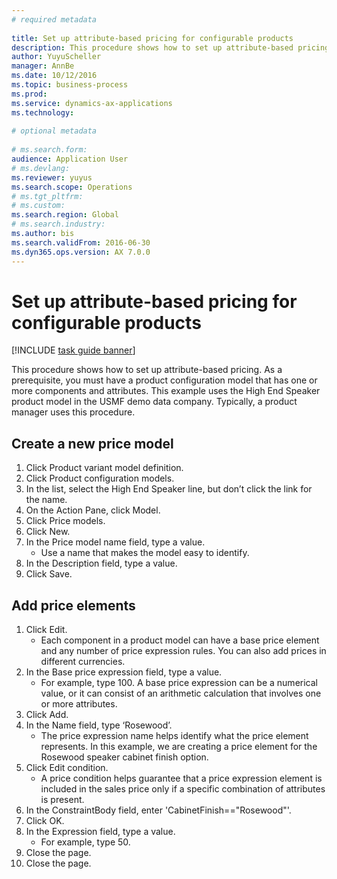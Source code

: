 ```yaml
--- 
# required metadata 
 
title: Set up attribute-based pricing for configurable products
description: This procedure shows how to set up attribute-based pricing. 
author: YuyuScheller
manager: AnnBe 
ms.date: 10/12/2016
ms.topic: business-process 
ms.prod:  
ms.service: dynamics-ax-applications 
ms.technology:  
 
# optional metadata 
 
# ms.search.form:   
audience: Application User 
# ms.devlang:  
ms.reviewer: yuyus
ms.search.scope: Operations 
# ms.tgt_pltfrm:  
# ms.custom:  
ms.search.region: Global
# ms.search.industry: 
ms.author: bis
ms.search.validFrom: 2016-06-30 
ms.dyn365.ops.version: AX 7.0.0 
---
```

# Set up attribute-based pricing for configurable products

[!INCLUDE [task guide banner](../../includes/task-guide-banner.md)]

This procedure shows how to set up attribute-based pricing. As a prerequisite, you must have a product configuration model that has one or more components and attributes. This example uses the High End Speaker product model in the USMF demo data company. Typically, a product manager uses this procedure.


## Create a new price model
1. Click Product variant model definition.
2. Click Product configuration models.
3. In the list, select the High End Speaker line, but don’t click the link for the name.
4. On the Action Pane, click Model.
5. Click Price models.
6. Click New.
7. In the Price model name field, type a value.
    * Use a name that makes the model easy to identify.  
8. In the Description field, type a value.
9. Click Save.

## Add price elements
1. Click Edit.
    * Each component in a product model can have a base price element and any number of price expression rules. You can also add prices in different currencies.  
2. In the Base price expression field, type a value.
    * For example, type 100.   A base price expression can be a numerical value, or it can consist of an arithmetic calculation that involves one or more attributes.  
3. Click Add.
4. In the Name field, type ‘Rosewood’.
    * The price expression name helps identify what the price element represents. In this example, we are creating a price element for the Rosewood speaker cabinet finish option.  
5. Click Edit condition.
    * A price condition helps guarantee that a price expression element is included in the sales price only if a specific combination of attributes is present.  
6. In the ConstraintBody field, enter 'CabinetFinish=="Rosewood"'.
7. Click OK.
8. In the Expression field, type a value.
    * For example, type 50.  
9. Close the page.
10. Close the page.

